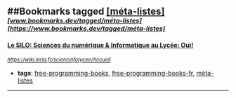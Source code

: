 ##Bookmarks tagged [[méta-listes]](https://www.bookmarks.dev?q=[méta-listes])
_<sup><sup>[www.bookmarks.dev/tagged/méta-listes](https://www.bookmarks.dev/tagged/méta-listes)</sup></sup>_
---
#### [Le SILO: Sciences du numérique &amp; Informatique au Lycée: Oui!](https://wiki.inria.fr/sciencinfolycee/Accueil)
_<sup>https://wiki.inria.fr/sciencinfolycee/Accueil</sup>_

* **tags**: [free-programming-books](../tagged/free-programming-books.md), [free-programming-books-fr](../tagged/free-programming-books-fr.md), [méta-listes](../tagged/méta-listes.md)
---
